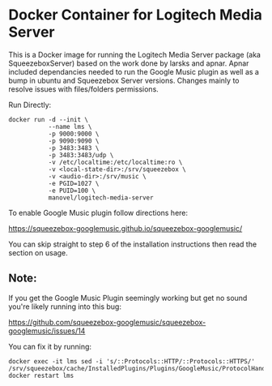 # Docker Container for Logitech Media Server

This is a Docker image for running the Logitech Media Server package (aka SqueezeboxServer) based on the work done by larsks and apnar. Apnar included dependancies needed to run the 
Google Music plugin as well as a bump in ubuntu and Squeezebox Server versions.
Changes mainly to resolve issues with files/folders permissions.

Run Directly:
```
docker run -d --init \
           --name lms \
           -p 9000:9000 \
           -p 9090:9090 \
           -p 3483:3483 \
           -p 3483:3483/udp \
           -v /etc/localtime:/etc/localtime:ro \
           -v <local-state-dir>:/srv/squeezebox \
           -v <audio-dir>:/srv/music \
           -e PGID=1027 \
           -e PUID=100 \
           manovel/logitech-media-server
```
To enable Google Music plugin follow directions here:

https://squeezebox-googlemusic.github.io/squeezebox-googlemusic/

You can skip straight to step 6 of the installation instructions then read the section on usage.

## Note:

If you get the Google Music Plugin seemingly working but get no sound you're likely running
into this bug:

  https://github.com/squeezebox-googlemusic/squeezebox-googlemusic/issues/14

You can fix it by running:
```
docker exec -it lms sed -i 's/::Protocols::HTTP/::Protocols::HTTPS/' /srv/squeezebox/cache/InstalledPlugins/Plugins/GoogleMusic/ProtocolHandler.pm
docker restart lms
```
